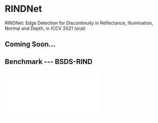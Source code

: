 # RINDNet
RINDNet: Edge Detection for Discontinuity in Reflectance, Illumination, Normal and Depth, in ICCV 2021 (oral)

## Coming Soon...


## Benchmark --- BSDS-RIND

![Examples](fig/examples.pdf)

